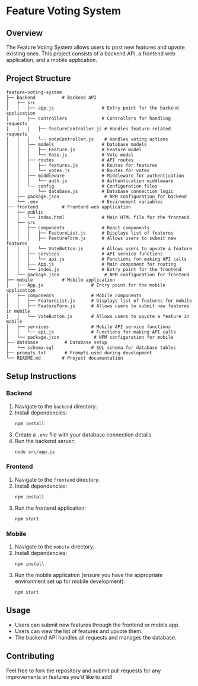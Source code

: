 # Feature Voting System

## Overview
The Feature Voting System allows users to post new features and upvote existing ones. This project consists of a backend API, a frontend web application, and a mobile application.

## Project Structure
```
feature-voting-system
├── backend          # Backend API
│   ├── src
│   │   ├── app.js                  # Entry point for the backend application
│   │   ├── controllers             # Controllers for handling requests
│   │   │   ├── featureController.js # Handles feature-related requests
│   │   │   └── voteController.js    # Handles voting actions
│   │   ├── models                  # Database models
│   │   │   ├── Feature.js          # Feature model
│   │   │   └── Vote.js             # Vote model
│   │   ├── routes                  # API routes
│   │   │   ├── features.js         # Routes for features
│   │   │   └── votes.js            # Routes for votes
│   │   ├── middleware              # Middleware for authentication
│   │   │   └── auth.js             # Authentication middleware
│   │   └── config                  # Configuration files
│   │       └── database.js         # Database connection logic
│   ├── package.json                 # NPM configuration for backend
│   └── .env                        # Environment variables
├── frontend         # Frontend web application
│   ├── public
│   │   └── index.html              # Main HTML file for the frontend
│   ├── src
│   │   ├── components              # React components
│   │   │   ├── FeatureList.js      # Displays list of features
│   │   │   ├── FeatureForm.js      # Allows users to submit new features
│   │   │   └── VoteButton.js       # Allows users to upvote a feature
│   │   ├── services                # API service functions
│   │   │   └── api.js              # Functions for making API calls
│   │   ├── App.js                  # Main component for routing
│   │   └── index.js                # Entry point for the frontend
│   └── package.json                 # NPM configuration for frontend
├── mobile           # Mobile application
│   ├── App.js                  # Entry point for the mobile application
│   ├── components              # Mobile components
│   │   ├── FeatureList.js      # Displays list of features for mobile
│   │   ├── FeatureForm.js      # Allows users to submit new features in mobile
│   │   └── VoteButton.js       # Allows users to upvote a feature in mobile
│   ├── services                # Mobile API service functions
│   │   └── api.js              # Functions for making API calls
│   └── package.json             # NPM configuration for mobile
├── database          # Database setup
│   └── schema.sql              # SQL schema for database tables
├── prompts.txt       # Prompts used during development
└── README.md        # Project documentation
```

## Setup Instructions

### Backend
1. Navigate to the `backend` directory.
2. Install dependencies:
   ```
   npm install
   ```
3. Create a `.env` file with your database connection details.
4. Run the backend server:
   ```
   node src/app.js
   ```

### Frontend
1. Navigate to the `frontend` directory.
2. Install dependencies:
   ```
   npm install
   ```
3. Run the frontend application:
   ```
   npm start
   ```

### Mobile
1. Navigate to the `mobile` directory.
2. Install dependencies:
   ```
   npm install
   ```
3. Run the mobile application (ensure you have the appropriate environment set up for mobile development):
   ```
   npm start
   ```

## Usage
- Users can submit new features through the frontend or mobile app.
- Users can view the list of features and upvote them.
- The backend API handles all requests and manages the database.

## Contributing
Feel free to fork the repository and submit pull requests for any improvements or features you'd like to add!
